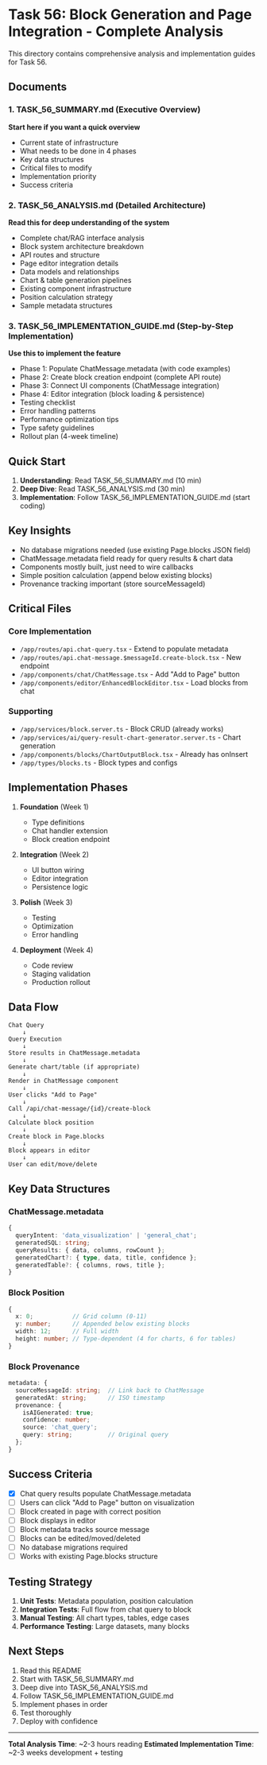 # Task 56: Block Generation and Page Integration - Complete Analysis

This directory contains comprehensive analysis and implementation guides for Task 56.

## Documents

### 1. TASK_56_SUMMARY.md (Executive Overview)
**Start here if you want a quick overview**
- Current state of infrastructure
- What needs to be done in 4 phases
- Key data structures
- Critical files to modify
- Implementation priority
- Success criteria

### 2. TASK_56_ANALYSIS.md (Detailed Architecture)
**Read this for deep understanding of the system**
- Complete chat/RAG interface analysis
- Block system architecture breakdown
- API routes and structure
- Page editor integration details
- Data models and relationships
- Chart & table generation pipelines
- Existing component infrastructure
- Position calculation strategy
- Sample metadata structures

### 3. TASK_56_IMPLEMENTATION_GUIDE.md (Step-by-Step Implementation)
**Use this to implement the feature**
- Phase 1: Populate ChatMessage.metadata (with code examples)
- Phase 2: Create block creation endpoint (complete API route)
- Phase 3: Connect UI components (ChatMessage integration)
- Phase 4: Editor integration (block loading & persistence)
- Testing checklist
- Error handling patterns
- Performance optimization tips
- Type safety guidelines
- Rollout plan (4-week timeline)

## Quick Start

1. **Understanding**: Read TASK_56_SUMMARY.md (10 min)
2. **Deep Dive**: Read TASK_56_ANALYSIS.md (30 min)
3. **Implementation**: Follow TASK_56_IMPLEMENTATION_GUIDE.md (start coding)

## Key Insights

- No database migrations needed (use existing Page.blocks JSON field)
- ChatMessage.metadata field ready for query results & chart data
- Components mostly built, just need to wire callbacks
- Simple position calculation (append below existing blocks)
- Provenance tracking important (store sourceMessageId)

## Critical Files

### Core Implementation
- `/app/routes/api.chat-query.tsx` - Extend to populate metadata
- `/app/routes/api.chat-message.$messageId.create-block.tsx` - New endpoint
- `/app/components/chat/ChatMessage.tsx` - Add "Add to Page" button
- `/app/components/editor/EnhancedBlockEditor.tsx` - Load blocks from chat

### Supporting
- `/app/services/block.server.ts` - Block CRUD (already works)
- `/app/services/ai/query-result-chart-generator.server.ts` - Chart generation
- `/app/components/blocks/ChartOutputBlock.tsx` - Already has onInsert
- `/app/types/blocks.ts` - Block types and configs

## Implementation Phases

1. **Foundation** (Week 1)
   - Type definitions
   - Chat handler extension
   - Block creation endpoint

2. **Integration** (Week 2)
   - UI button wiring
   - Editor integration
   - Persistence logic

3. **Polish** (Week 3)
   - Testing
   - Optimization
   - Error handling

4. **Deployment** (Week 4)
   - Code review
   - Staging validation
   - Production rollout

## Data Flow

```
Chat Query
    ↓
Query Execution
    ↓
Store results in ChatMessage.metadata
    ↓
Generate chart/table (if appropriate)
    ↓
Render in ChatMessage component
    ↓
User clicks "Add to Page"
    ↓
Call /api/chat-message/{id}/create-block
    ↓
Calculate block position
    ↓
Create block in Page.blocks
    ↓
Block appears in editor
    ↓
User can edit/move/delete
```

## Key Data Structures

### ChatMessage.metadata
```typescript
{
  queryIntent: 'data_visualization' | 'general_chat';
  generatedSQL: string;
  queryResults: { data, columns, rowCount };
  generatedChart?: { type, data, title, confidence };
  generatedTable?: { columns, rows, title };
}
```

### Block Position
```typescript
{
  x: 0;           // Grid column (0-11)
  y: number;      // Appended below existing blocks
  width: 12;      // Full width
  height: number; // Type-dependent (4 for charts, 6 for tables)
}
```

### Block Provenance
```typescript
metadata: {
  sourceMessageId: string;  // Link back to ChatMessage
  generatedAt: string;      // ISO timestamp
  provenance: {
    isAIGenerated: true;
    confidence: number;
    source: 'chat_query';
    query: string;          // Original query
  };
}
```

## Success Criteria

- [x] Chat query results populate ChatMessage.metadata
- [ ] Users can click "Add to Page" button on visualization
- [ ] Block created in page with correct position
- [ ] Block displays in editor
- [ ] Block metadata tracks source message
- [ ] Blocks can be edited/moved/deleted
- [ ] No database migrations required
- [ ] Works with existing Page.blocks structure

## Testing Strategy

1. **Unit Tests**: Metadata population, position calculation
2. **Integration Tests**: Full flow from chat query to block
3. **Manual Testing**: All chart types, tables, edge cases
4. **Performance Testing**: Large datasets, many blocks

## Next Steps

1. Read this README
2. Start with TASK_56_SUMMARY.md
3. Deep dive into TASK_56_ANALYSIS.md
4. Follow TASK_56_IMPLEMENTATION_GUIDE.md
5. Implement phases in order
6. Test thoroughly
7. Deploy with confidence

---

**Total Analysis Time**: ~2-3 hours reading
**Estimated Implementation Time**: ~2-3 weeks development + testing

